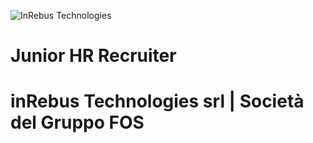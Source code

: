 ![InRebus Technologies](https://github.com/GiorgioAntonelli94/presentation/blob/701f2437cbeb1193aebe385982ac1a2e54160801/loghi.jpg)


# Junior HR Recruiter

# inRebus Technologies srl | Società del Gruppo FOS 
